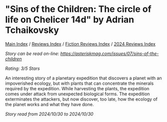 # "Sins of the Children: The circle of life on Chelicer 14d" by Adrian Tchaikovsky

[Main Index](../../../README.md) / [Reviews Index](../../README.md) / [Fiction Reviews Index](../README.md) / [2024 Reviews Index](README.md)

*Story can be read on-line: <https://asteriskmag.com/issues/07/sins-of-the-children>*

*Rating: 3/5 Stars*

An interesting story of a planetary expedition that discovers a planet with an impoverished ecology, but with plants that can concentrate the minerals required by the expedition. While harvesting the plants, the expedition comes under attack from unexpected biological forms. The expedition exterminates the attackers, but now discover, too late, how the ecology of the planet works and what they have done.

*Story read from 2024/10/30 to 2024/10/30*
